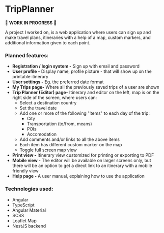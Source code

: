 # TripPlanner

:construction: **WORK IN PROGRESS** :construction:

A project I worked on, is a web application where users can sign up and make travel plans, itineraries with a help of a map, custom markers, and additional information given to each point.

### Planned features:
- **Registration / login system -** Sign up with email and password
- **User profile -** Display name, profile picture - that will show up on the printable itinerary
- **User settings -** Eg. the preferred date format
- **My Trips page-** Where all the previously saved trips of a user are shown
- **Trip Planner (Editor) page-** Itinerary and editor on the left, map is on the right side of the screen, where users can:
    - Select a destination country
    - Set the travel date
    - Add one or more of the following "items" to each day of the trip:
        - City
        - Transportation (to/from, means)
        - POIs
        - Accomodation
    - Add comments and/or links to all the above items
    - Each item has different custom marker on the map
    - Toggle full screen map view 
- **Print view -** Itinerary view customized for printing or exporting to PDF
- **Mobile view -** The editor will be available on larger screens only, but there will be an option to get a direct link to an itinerary with a mobile friendly view
- **Help page -** A user manual, explaining how to use the application

### Technologies used:
- Angular
- TypeScript
- Angular Material
- SCSS
- Leaflet Map
- NestJS backend
